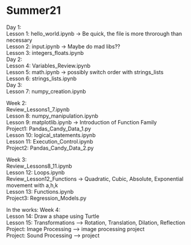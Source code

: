 # Summer21
Day 1:  
Lesson 1: hello_world.ipynb -> Be quick, the file is more throrough than necessary  
Lesson 2: input.ipynb -> Maybe do mad libs??  
Lesson 3: integers_floats.ipynb  
Day 2:  
Lesson 4: Variables_Review.ipynb  
Lesson 5: math.ipynb -> possibly switch order with strings_lists  
Lesson 6: strings_lists.ipynb  
Day 3:  
Lesson 7: numpy_creation.ipynb  

Week 2:  
Review_Lessons1_7.ipynb  
Lesson 8: numpy_manipulation.ipynb     
Lesson 9: matplotlib.ipynb -> Introduction of Function Family   
Project1: Pandas_Candy_Data_1.py   
Lesson 10: logical_statements.ipynb    
Lesson 11: Execution_Control.ipynb  
Project2: Pandas_Candy_Data_2.py  

Week 3:   
Review_Lessons8_11.ipynb  
Lesson 12: Loops.ipynb  
Review_Lesson12_Functions -> Quadratic, Cubic, Absolute, Exponential movement with a,h,k  
Lesson 13: Functions.ipynb  
Project3: Regression_Models.py

In the works: Week 4:    
Lesson 14: Draw a shape using Turtle  
Lesson 15: Transformations --> Rotation, Translation, Dilation, Reflection  
Project: Image Processing --> image processing project  
Project: Sound Processing --> project  


